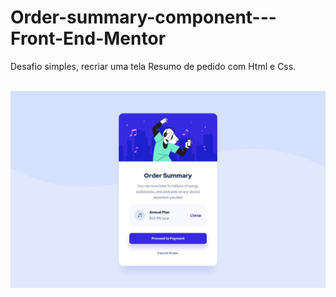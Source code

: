 # Order-summary-component---Front-End-Mentor
Desafio simples, recriar uma tela Resumo de pedido com Html e Css. <br> <br>

<img src="design/desktop-design.jpg" alt="Screen shot da meta do projeto" />


